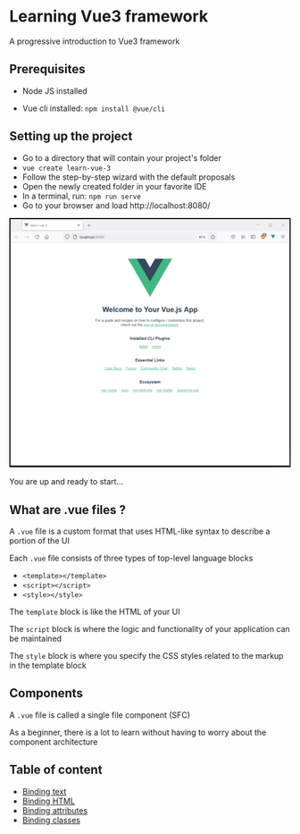 # Learning Vue3 framework

A progressive introduction to Vue3 framework

## Prerequisites

* Node JS installed

* Vue cli installed: `npm install @vue/cli`

## Setting up the project

* Go to a directory that will contain your project's folder
* `vue create learn-vue-3`
* Follow the step-by-step wizard with the default proposals
* Open the newly created folder in your favorite IDE
* In a terminal, run: `npm run serve`
* Go to your browser and load http://localhost:8080/

![image info](./public/vue_default_page.PNG)

You are up and ready to start...

## What are .vue files ?

A `.vue` file is a custom format that uses HTML-like syntax to describe a portion of 
the UI

Each `.vue` file consists of three types of top-level language blocks
* `<template></template>`
* `<script></script>`
* `<style></style>`

The `template` block is like the HTML of your UI

The `script` block is where the logic and functionality of your application can be 
maintained

The `style` block is where you specify the CSS styles related to the markup in the
template block

## Components

A `.vue` file is called a single file component (SFC)

As a beginner, there is a lot to learn without having to worry about the component
architecture

## Table of content

* [Binding text](./docs/binding_text.md)
* [Binding HTML](./docs/binding_html.md)
* [Binding attributes](./docs/binding_attributes.md)
* [Binding classes](./docs/binding_classes.md)
